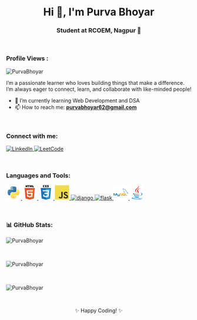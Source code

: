 <h1 align="center">Hi 👋, I'm Purva Bhoyar</h1>
<h3 align="center">Student at RCOEM, Nagpur 🌟</h3>

<br>

<h3>Profile Views :</h3>
<img src="https://komarev.com/ghpvc/?username=PurvaBhoyar&label=Profile%20views&color=0e75b6&style=flat" alt="PurvaBhoyar">

<br>

<p>I’m a passionate learner who loves building things that make a difference. I’m always eager to connect, learn, and collaborate with like-minded people!</p>

<ul>
  <li>🌱 I’m currently learning Web Development and DSA</li>
  <li>📫 How to reach me: <strong><a href="mailto:purvabhoyar62@gmail.com">purvabhoyar62@gmail.com</a></strong></li>
</ul>

<br>

<h3 align="left">Connect with me:</h3>

<p align="left">
  <a href="https://www.linkedin.com/in/purvabhoyar" target="_blank">
    <img src="https://raw.githubusercontent.com/rahuldkjain/github-profile-readme-generator/master/src/images/icons/Social/linked-in-alt.svg" alt="LinkedIn" width="40" height="40" />
  </a>
  <a href="https://leetcode.com/PurvaBhoyar/" target="_blank">
    <img src="https://upload.wikimedia.org/wikipedia/commons/1/19/LeetCode_logo_black.png" alt="LeetCode" width="40" height="40" />
  </a>
</p>

<br>

<h3 align="left">Languages and Tools:</h3>
<p align="left">
  <a href="https://www.python.org" target="_blank" rel="noreferrer">
    <img src="https://raw.githubusercontent.com/devicons/devicon/master/icons/python/python-original.svg" alt="python" width="40" height="40">
  </a>
  <a href="https://www.w3.org/html/" target="_blank" rel="noreferrer">
    <img src="https://raw.githubusercontent.com/devicons/devicon/master/icons/html5/html5-original-wordmark.svg" alt="html5" width="40" height="40">
  </a>
  <a href="https://www.w3schools.com/css/" target="_blank" rel="noreferrer">
    <img src="https://raw.githubusercontent.com/devicons/devicon/master/icons/css3/css3-original-wordmark.svg" alt="css3" width="40" height="40">
  </a>
  <a href="https://developer.mozilla.org/en-US/docs/Web/JavaScript" target="_blank" rel="noreferrer">
    <img src="https://raw.githubusercontent.com/devicons/devicon/master/icons/javascript/javascript-original.svg" alt="javascript" width="40" height="40">
  </a>
  <a href="https://www.djangoproject.com/" target="_blank" rel="noreferrer">
    <img src="https://www.vectorlogo.zone/logos/djangoproject/djangoproject-icon.svg" alt="django" width="40" height="40">
  </a>
  <a href="https://flask.palletsprojects.com/" target="_blank" rel="noreferrer">
    <img src="https://cdn.jsdelivr.net/gh/devicons/devicon/icons/flask/flask-original.svg" alt="flask" width="40" height="40">
  </a>
  <a href="https://www.mysql.com/" target="_blank" rel="noreferrer">
    <img src="https://raw.githubusercontent.com/devicons/devicon/master/icons/mysql/mysql-original-wordmark.svg" alt="mysql" width="40" height="40">
  </a>
  <a href="https://www.java.com" target="_blank" rel="noreferrer">
    <img src="https://raw.githubusercontent.com/devicons/devicon/master/icons/java/java-original.svg" alt="java" width="40" height="40">
  </a>
</p>

<br>

<h3>📊 GitHub Stats:</h3>
<p>
  <img align="center" src="https://github-readme-stats.vercel.app/api/top-langs?username=PurvaBhoyar&show_icons=true&locale=en&layout=compact&theme=dark" alt="PurvaBhoyar" />
</p>
<br>
<p>
  <img align="center" src="https://github-readme-stats.vercel.app/api?username=PurvaBhoyar&show_icons=true&locale=en&theme=dark" alt="PurvaBhoyar" />
</p>
<br>
<p>
  <img align="center" src="https://github-readme-streak-stats.herokuapp.com/?user=PurvaBhoyar&theme=dark" alt="PurvaBhoyar" />
</p>

<br>

<p align="center">✨ Happy Coding! ✨</p>


